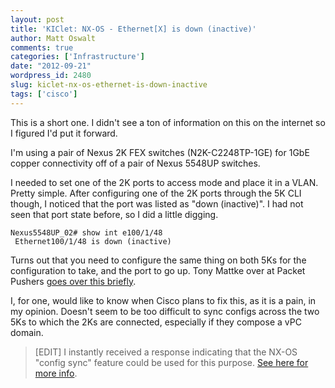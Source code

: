 ```yaml
---
layout: post
title: 'KIClet: NX-OS - Ethernet[X] is down (inactive)'
author: Matt Oswalt
comments: true
categories: ['Infrastructure']
date: "2012-09-21"
wordpress_id: 2480
slug: kiclet-nx-os-ethernet-is-down-inactive
tags: ['cisco']
---
```



This is a short one. I didn't see a ton of information on this on the internet so I figured I'd put it forward.

I'm using a pair of Nexus 2K FEX switches (N2K-C2248TP-1GE) for 1GbE copper connectivity off of a pair of Nexus 5548UP switches.

I needed to set one of the 2K ports to access mode and place it in a VLAN. Pretty simple. After configuring one of the 2K ports through the 5K CLI though, I noticed that the port was listed as "down (inactive)". I had not seen that port state before, so I did a little digging.

    Nexus5548UP_02# show int e100/1/48
     Ethernet100/1/48 is down (inactive)

Turns out that you need to configure the same thing on both 5Ks for the configuration to take, and the port to go up. Tony Mattke over at Packet Pushers [goes over this briefly](http://packetpushers.net/cisco-nexus-2000-a-lovehate-relationship/).

I, for one, would like to know when Cisco plans to fix this, as it is a pain, in my opinion. Doesn't seem to be too difficult to sync configs across the two 5Ks to which the 2Ks are connected, especially if they compose a vPC domain.

> [EDIT] I instantly received a response indicating that the NX-OS "config sync" feature could be used for this purpose. [See here for more info](http://www.cisco.com/en/US/docs/switches/datacenter/nexus5000/sw/operations/n5k_config_sync_ops.html#wp998883).
